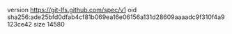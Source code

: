 version https://git-lfs.github.com/spec/v1
oid sha256:ade25bfd0dfab4cf81b069ea16e06156a131d28609aaaadc9f310f4a9123ce42
size 14580
